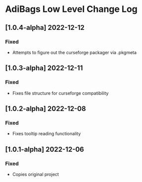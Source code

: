 # AdiBags Low Level Change Log

## [1.0.4-alpha] 2022-12-12
### Fixed
- Attempts to figure out the curseforge packager via .pkgmeta

## [1.0.3-alpha] 2022-12-11
### Fixed
- Fixes file structure for curseforge compatibility

## [1.0.2-alpha] 2022-12-08
### Fixed
- Fixes tooltip reading functionality

## [1.0.1-alpha] 2022-12-06
### Fixed
- Copies original project